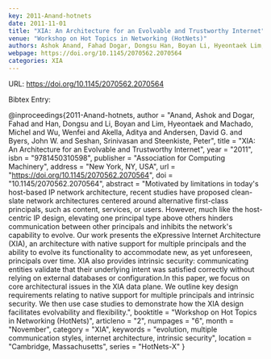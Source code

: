 ```yaml
---
key: 2011-Anand-hotnets
date: 2011-11-01
title: "XIA: An Architecture for an Evolvable and Trustworthy Internet"
venue: "Workshop on Hot Topics in Networking (HotNets)"
authors: Ashok Anand, Fahad Dogar, Dongsu Han, Boyan Li, Hyeontaek Lim, Michel Machado, Wenfei Wu, Aditya Akella, David G. Andersen, John W. Byers, Srinivasan Seshan and Peter Steenkiste
webpage: https://doi.org/10.1145/2070562.2070564
categories: XIA
---
```


URL: https://doi.org/10.1145/2070562.2070564

Bibtex Entry:

@inproceedings{2011-Anand-hotnets,
    author = "Anand, Ashok and Dogar, Fahad and Han, Dongsu and Li, Boyan and Lim, Hyeontaek and Machado, Michel and Wu, Wenfei and Akella, Aditya and Andersen, David G. and Byers, John W. and Seshan, Srinivasan and Steenkiste, Peter",
    title = "XIA: An Architecture for an Evolvable and Trustworthy Internet",
    year = "2011",
    isbn = "9781450310598",
    publisher = "Association for Computing Machinery",
    address = "New York, NY, USA",
    url = "https://doi.org/10.1145/2070562.2070564",
    doi = "10.1145/2070562.2070564",
    abstract = "Motivated by limitations in today's host-based IP network architecture, recent studies have proposed clean-slate network architectures centered around alternative first-class principals, such as content, services, or users. However, much like the host-centric IP design, elevating one principal type above others hinders communication between other principals and inhibits the network's capability to evolve. Our work presents the eXpressive Internet Architecture (XIA), an architecture with native support for multiple principals and the ability to evolve its functionality to accommodate new, as yet unforeseen, principals over time. XIA also provides intrinsic security: communicating entities validate that their underlying intent was satisfied correctly without relying on external databases or configuration.In this paper, we focus on core architectural issues in the XIA data plane. We outline key design requirements relating to native support for multiple principals and intrinsic security. We then use case studies to demonstrate how the XIA design facilitates evolvability and flexibility.",
    booktitle = "Workshop on Hot Topics in Networking (HotNets)",
    articleno = "2",
    numpages = "6",
    month = "November",
    category = "XIA",
    keywords = "evolution, multiple communication styles, internet architecture, intrinsic security",
    location = "Cambridge, Massachusetts",
    series = "HotNets-X"
}

